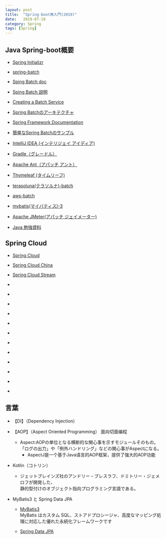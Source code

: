 ```yaml
---
layout: post
title:  "Spring-boot再入門(2019)"
date:   2019-07-18
category: Spring
tags: [Spring]
---
```


## Java Spring-boot概要

- [Spring Initializr](https://start.spring.io/)

- [spring-batch](https://github.com/spring-projects/spring-batch)

- [Sping Batch doc](https://docs.spring.io/spring-batch/trunk/reference/html/scalability.html#multithreadedStep)

- [Sping Batch 説明](https://www.omotenashi-mind.com/index.php?title=Sping_Batch)

- [Creating a Batch Service](https://spring.io/guides/gs/batch-processing/)

- [Spring Batchのアーキテクチャ](https://terasoluna-batch.github.io/guideline/5.0.0.RELEASE/ja/Ch02_SpringBatchArchitecture.html)

- [Spring Framework Documentation](https://docs.spring.io/spring/docs/5.2.0.M3/spring-framework-reference/)

- [簡単なSpring Batchのサンプル](https://tech-lab.sios.jp/archives/11402)

- [IntelliJ IDEA (インテリジェイ アイディア)](https://www.jetbrains.com/)

- [Gradle（グレードル）](https://gradle.org/)

- [Apache Ant（アパッチ アント）](http://ant.apache.org/)

- [Thymeleaf (タイムリーフ)](https://github.com/thymeleaf)

- [terasoluna(テラソルナ)-batch](https://terasoluna-batch.github.io/)

- [aws-batch](https://dev.classmethod.jp/cloud/aws/relay_looking_back_aws-batch/)

- [mybatis(マイバティス)-3](https://github.com/mybatis/mybatis-3)

- [Apache JMeter(アパッチ ジェイメーター)](https://jmeter.apache.org/)

- [Java 勉強資料](https://www.cnblogs.com/)

## Spring Cloud

- [Spring Cloud](https://spring.io/projects/spring-cloud)

- [Spring Cloud China](https://springcloud.cc/)

- [Spring Cloud Stream](https://spring.io/projects/spring-cloud-stream)

- []()

- []()

- []()

- []()

- []()

- []()

- []()

- []()

- []()

- []()

- []()

- []()


## 言葉

- 【DI】（Dependency Injection）  

- 【AOP】（Aspect Oriented Programming） 面向切面编程  
    - Aspect:AOPの単位となる横断的な関心事を示すモジュールそのもの。  
       「ログの出力」や「例外ハンドリング」などの関心事がAspectになる。  
         - AspectJ是一个基于Java语言的AOP框架，提供了强大的AOP功能  

- Kotlin（コトリン）
    - ジェットブレインズ社のアンドリー・ブレスラフ、ドミトリー・ジェメロフが開発した、  
      静的型付けのオブジェクト指向プログラミング言語である。
      
- MyBatis3 と Spring Data JPA

    - [MyBatis3](https://github.com/mybatis/mybatis-3)  
      MyBatis はカスタム SQL、ストアドプロシージャ、高度なマッピング処理に対応した優れた永続化フレームワークです    
      
    - [Spring Data JPA](https://spring.io/projects/spring-data-jpa)